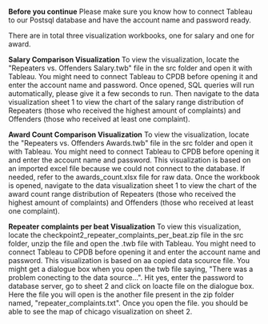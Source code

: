 **Before you continue**
Please make sure you know how to connect Tableau to our Postsql database and have the account name and password ready.

There are in total three visualization workbooks, one for salary and one for award.

**Salary Comparison Visualization**
To view the visualization, locate the "Repeaters vs. Offenders Salary.twb" file in the src folder and open it with Tableau. You might need to connect Tableau to CPDB before opening it and enter the account name and password. Once opened, SQL queries will run automatically, please give it a few seconds to run. Then navigate to the data visualization sheet 1 to view the chart of the salary range distribution of Repeaters (those who received the highest amount of complaints) and Offenders (those who received at least one complaint).

**Award Count Comparison Visualization**
To view the visualization, locate the "Repeaters vs. Offenders Awards.twb" file in the src folder and open it with Tableau. You might need to connect Tableau to CPDB before opening it and enter the account name and password. This visualization is based on an imported excel file because we could not connect to the database. If needed, refer to the awards_count.xlsx file for raw data. Once the workbook is opened, navigate to the data visualization sheet 1 to view the chart of the award count range distribution of Repeaters (those who received the highest amount of complaints) and Offenders (those who received at least one complaint).

**Repeater complaints per beat Visualization**
To view this visualization, locate the checkpoint2_repeater_complaints_per_beat.zip file in the src folder, unzip the file and open the .twb file with Tableau. You might need to connect Tableau to CPDB before opening it and enter the account name and password. This visualization is based on aa copied data scource file. You might get a dialogue box when you open the twb file saying, "There was a problem conecting to the data source...". Hit yes, enter the password to database server, go to sheet 2 and click on loacte file on the dialogue box. Here the file you will open is the another file present in the zip folder named, "repeater_complaints.txt". Once you open the file. you should be able to see the map of chicago visualization on sheet 2.